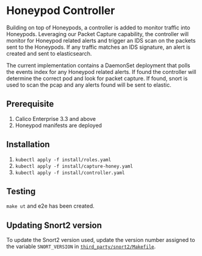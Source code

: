 # Honeypod Controller

Building on top of Honeypods, a controller is added to monitor traffic into Honeypods. Leveraging our Packet Capture capability, the controller will monitor for Honeypod related alerts and trigger an IDS scan on the packets sent to the Honeypods. If any traffic matches an IDS signature, an alert is created and sent to elasticsearch.

The current implementation contains a DaemonSet deployment that polls the events index for any Honeypod related alerts. If found the controller will determine the correct pod and look for packet capture. If found, snort is used to scan the pcap and any alerts found will be sent to elastic.

## Prerequisite

1. Calico Enterprise 3.3 and above
2. Honeypod manifests are deployed

## Installation

1. `kubectl apply -f install/roles.yaml`
2. `kubectl apply -f install/capture-honey.yaml`
3. `kubectl apply -f install/controller.yaml`

## Testing

`make ut` and e2e has been created.

## Updating Snort2 version

To update the Snort2 version used, update the version number assigned to the variable `SNORT_VERSION` in [`third_party/snort2/Makefile`](/third_party/snort2/Makefile).
